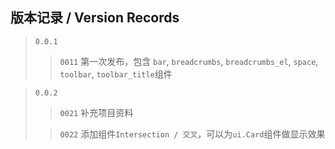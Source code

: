 ## 版本记录 / Version Records

> `0.0.1`
>> `0011` 第一次发布，包含 `bar`, `breadcrumbs`, `breadcrumbs_el`, `space`, `toolbar`, `toolbar_title`组件

> `0.0.2`
>> `0021` 补充项目资料
>
>> `0022` 添加组件`Intersection / 交叉`，可以为`ui.Card`组件做显示效果

